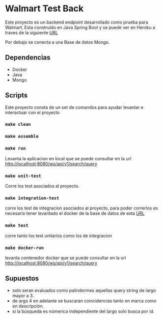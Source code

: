 # Walmart Test Back

Este proyecto es un backend endpoint desarrollado como prueba para Walmart.
Esta construido en Java Spring Boot y se puede ver en Heroku a traves de la siguiente [URL](https://ancient-hamlet-74305.herokuapp.com/ws/api/v1/search/query) 

Por debajo se conecta a una Base de datos Mongo.

## Dependencias

- Docker
- Java
- Mongo

## Scripts

Este proyecto consta de un set de comandos para ayudar levantar e interactuar con el proyecto

### `make clean`

### `make assemble`

### `make run`

Levanta la aplicacion en local que se puede consultar en la url [http://localhost;8080/ws/api/v1/search/query](http://localhost:8080/ws/api/v1/search/query)

### `make unit-test`

Corre los test asociados al proyecto.

### `make integration-test`

corre los test de integracion asociados al proyecto, para poder correrlos es necesario tener levantado el docker de la base de datos de esta [URL]((https://github.com/walmartdigital/products-db/))

### `make test`

corre tanto los test unitarios como los de integracion

### `make docker-run`

levanta contenedor docker que se puede consultar en la url [http://localhost;8080/ws/api/v1/search/query](http://localhost:8080/ws/api/v1/search/query) 


## Supuestos

- solo seran evaluados como palindormes aquellas query string de largo mayor a 3.
- de argo 4 en adelante se buscaran coincidencias tanto en marca como en descripción.
- si la búsqueda es númerica independiente del largo solo busca por id. 





